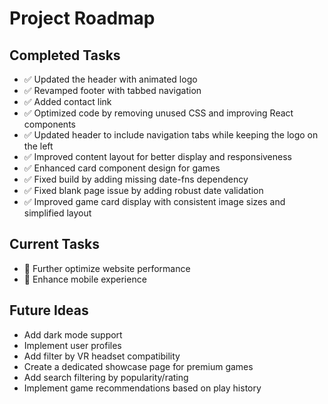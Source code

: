 # Project Roadmap

## Completed Tasks
- ✅ Updated the header with animated logo
- ✅ Revamped footer with tabbed navigation
- ✅ Added contact link
- ✅ Optimized code by removing unused CSS and improving React components
- ✅ Updated header to include navigation tabs while keeping the logo on the left
- ✅ Improved content layout for better display and responsiveness
- ✅ Enhanced card component design for games
- ✅ Fixed build by adding missing date-fns dependency
- ✅ Fixed blank page issue by adding robust date validation
- ✅ Improved game card display with consistent image sizes and simplified layout

## Current Tasks
- 🔄 Further optimize website performance
- 🔄 Enhance mobile experience

## Future Ideas
- Add dark mode support
- Implement user profiles
- Add filter by VR headset compatibility
- Create a dedicated showcase page for premium games
- Add search filtering by popularity/rating
- Implement game recommendations based on play history 